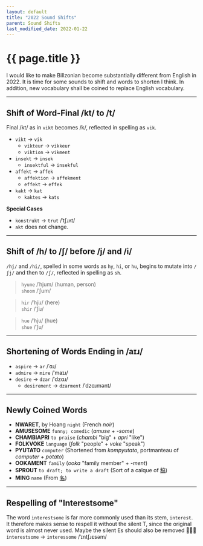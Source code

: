 ```yaml
---
layout: default
title: "2022 Sound Shifts"
parent: Sound Shifts
last_modified_date: 2022-01-22
---
```


# {{ page.title }}
I would like to make Billzonian become substantially different from English in 2022.
It is time for some sounds to shift and words to shorten I think.
In addition, new vocabulary shall be coined to replace English vocabulary.

-----

## Shift of Word-Final /kt/ to /t/
Final /kt/ as in `vikt` becomes /k/, reflected in spelling as `vik`.

- `vikt` → `vik`
  - `vikteur` → `vikkeur`
  - `viktion` → `vikment`
- `insekt` → `insek`
  - `insektful` → `insekful`
- `affekt` → `affek`
  - `affektion` → `affekment`
  - `effekt` → `effek`
- `kakt` → `kat`
  - `kaktes` → `kats`

__Special Cases__
- `konstrukt` → `trut` /ˈtʃɹʌt/
- `akt` does not change.

-----

## Shift of /h/ to /ʃ/ before /j/ and /i/
`/hj/` and `/hi/`, spelled in some words as `hy`, `hi`, or `hu`, begins to mutate into `/ʃj/` and then to `/ʃ/`, reflected in spelling as `sh`.

> `hyume` /ˈhjum/ (human, person)  
> `shoom` /ˈʃum/

> `hir` /ˈhjiɹ/ (here)  
> `shir` /ˈʃiɹ/

> `hue` /ˈhju/ (hue)  
> `shue` /ˈʃu/

-----

## Shortening of Words Ending in /aɪɹ/
- `aspire` → `ar` /ˈɑɹ/
- `admire` → `mire` /ˈmaɪɹ/
- `desire` → `dzar` /ˈdzɑɹ/
  - `desirement` → `dzarment` /ˈdzɑɹmənt/

-----

## Newly Coined Words
- **NWARET**, by Hoang
  `night`
  (French *noir*)
- **AMUSESOME**
  `funny; comedic`
  (*amuse* + *-some*)
- **CHAMBIAPRI**
  `to praise`
  (*chambi* "big" + *apri* "like")
- **FOLKVOKE**
  `language`
  (*folk* "people" + *voke* "speak")
- **PYUTATO**
  `computer`
  (Shortened from *kompyutato*, portmanteau of *computer* + *potato*)
- **OOKAMENT**
  `family`
  (*ooka* "family member" + *-ment*)
- **SPROUT**
  `to draft; to write a draft`
  (Sort of a calque of [稿](https://en.wiktionary.org/wiki/%E7%A8%BF))
- **MING**
  `name`
  (From [名](https://en.wiktionary.org/wiki/%E5%90%8D))

-----

## Respelling of "Interestsome"
The word `interestsome` is far more commonly used than its stem, `interest`.
It therefore makes sense to respell it without the silent T, since the original word is almost never used.
Maybe the silent Es should also be removed 🤔🤔🤔  
`interestsome` → `interessome` /ˈɪntʃɹɛsəm/